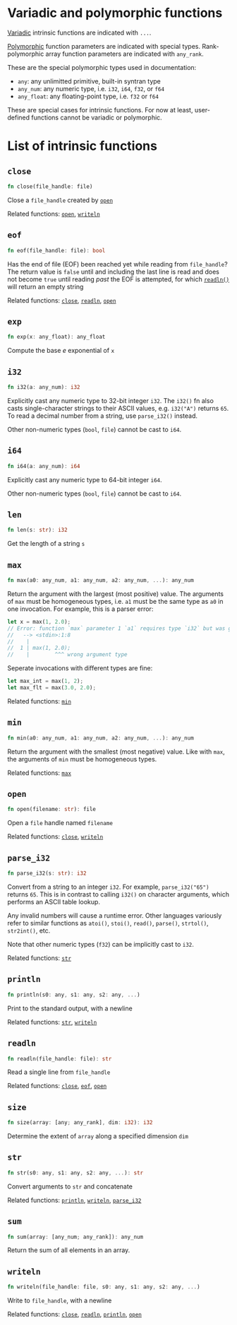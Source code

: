 
# Variadic and polymorphic functions

[Variadic](https://en.wikipedia.org/wiki/Variadic_function) intrinsic functions are indicated with `...`.

[Polymorphic](https://en.wikipedia.org/wiki/Polymorphism_(computer_science)) function parameters are indicated with special types.  Rank-polymorphic array function parameters are indicated with `any_rank`.

These are the special polymorphic types used in documentation:
- `any`: any unlimitted primitive, built-in syntran type
- `any_num`: any numeric type, i.e. `i32`, `i64`, `f32`, or `f64`
- `any_float`: any floating-point type, i.e. `f32` or `f64`

These are special cases for intrinsic functions.  For now at least, user-defined functions cannot be variadic or polymorphic.

# List of intrinsic functions

## `close`
```rust
fn close(file_handle: file)
```

Close a `file_handle` created by [`open`](#open)

Related functions: [`open`](#open), [`writeln`](#writeln)

## `eof`
```rust
fn eof(file_handle: file): bool
```

Has the end of file (EOF) been reached yet while reading from `file_handle`?  The return value is `false` until and including the last line is read and does not become `true` until reading *past* the EOF is attempted, for which [`readln()`](#readln) will return an empty string

Related functions: [`close`](#close), [`readln`](#readln), [`open`](#open)

## `exp`
```rust
fn exp(x: any_float): any_float
```

Compute the base _e_ exponential of `x`

## `i32`
```rust
fn i32(a: any_num): i32
```

Explicitly cast any numeric type to 32-bit integer `i32`. The `i32()` fn also
casts single-character strings to their ASCII values, e.g. `i32("A")` returns
`65`.  To read a decimal number from a string, use `parse_i32()` instead.

Other non-numeric types (`bool`, `file`) cannot be cast to `i64`.

## `i64`
```rust
fn i64(a: any_num): i64
```

Explicitly cast any numeric type to 64-bit integer `i64`.
<!-- TODO For the non-numeric type `str`, use [`parse_i32`](#parse_i64) instead.  -->
Other non-numeric types (`bool`, `file`) cannot be cast to `i64`.

## `len`
```rust
fn len(s: str): i32
```

Get the length of a string `s`

## `max`
```rust
fn max(a0: any_num, a1: any_num, a2: any_num, ...): any_num
```

Return the argument with the largest (most positive) value.  The arguments of
`max` must be homogeneous types, i.e. `a1` must be the same type as `a0` in one
invocation.  For example, this is a parser error:
```rust
let x = max(1, 2.0);
// Error: function `max` parameter 1 `a1` requires type `i32` but was given `f64`
//   --> <stdin>:1:8
//    |
//  1 | max(1, 2.0);
//    |        ^^^ wrong argument type
```

Seperate invocations with different types are fine:
```rust
let max_int = max(1, 2);
let max_flt = max(3.0, 2.0);
```

Related functions: [`min`](#min)

## `min`
```rust
fn min(a0: any_num, a1: any_num, a2: any_num, ...): any_num
```

Return the argument with the smallest (most negative) value.  Like with `max`,
the arguments of `min` must be homogeneous types.

Related functions: [`max`](#max)

## `open`
```rust
fn open(filename: str): file
```

Open a `file` handle named `filename`

Related functions: [`close`](#close), [`writeln`](#writeln)

## `parse_i32`
```rust
fn parse_i32(s: str): i32
```

Convert from a string to an integer `i32`.  For example, `parse_i32("65")`
returns `65`.  This is in contrast to calling `i32()` on character arguments,
which performs an ASCII table lookup.

Any invalid numbers will cause a runtime error.  Other languages variously refer
to similar functions as `atoi()`, `stoi()`, `read()`, `parse()`, `strtol()`,
`str2int()`, etc.

Note that other numeric types (`f32`) can be implicitly cast to `i32`.

Related functions: [`str`](#str)

## `println`
```rust
fn println(s0: any, s1: any, s2: any, ...)
```

Print to the standard output, with a newline

Related functions: [`str`](#str), [`writeln`](#writeln)

## `readln`
```rust
fn readln(file_handle: file): str
```

Read a single line from `file_handle`

Related functions: [`close`](#close), [`eof`](#eof), [`open`](#open)

## `size`
```rust
fn size(array: [any; any_rank], dim: i32): i32
```

Determine the extent of `array` along a specified dimension `dim`
<!-- , or the total number of elements in ARRAY if DIM is absent. -->

## `str`
```rust
fn str(s0: any, s1: any, s2: any, ...): str
```

Convert arguments to `str` and concatenate

Related functions: [`println`](#println), [`writeln`](#writeln), [`parse_i32`](#parse_i32)

## `sum`
```rust
fn sum(array: [any_num; any_rank]): any_num
```

Return the sum of all elements in an array.

## `writeln`
```rust
fn writeln(file_handle: file, s0: any, s1: any, s2: any, ...)
```

Write to `file_handle`, with a newline

Related functions: [`close`](#close), [`readln`](#readln), [`println`](#println), [`open`](#open)

